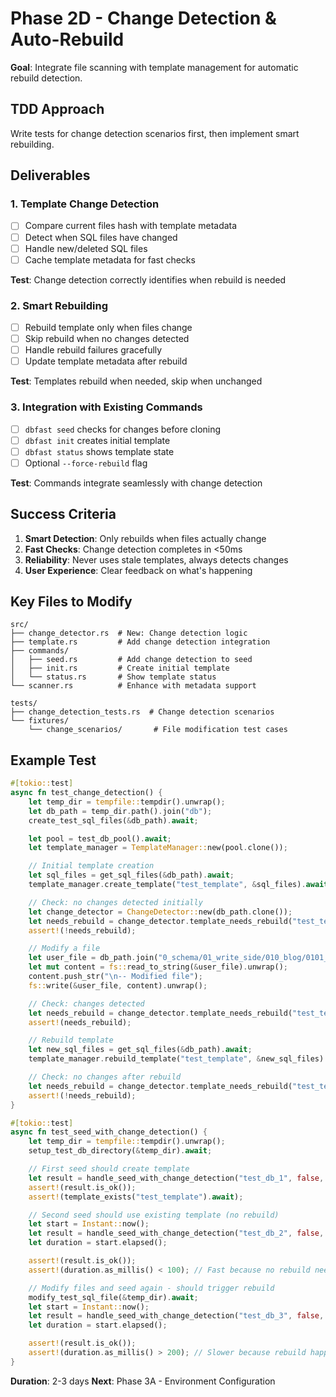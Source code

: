 # Phase 2D - Change Detection & Auto-Rebuild

**Goal**: Integrate file scanning with template management for automatic rebuild detection.

## TDD Approach
Write tests for change detection scenarios first, then implement smart rebuilding.

## Deliverables

### 1. Template Change Detection
- [ ] Compare current files hash with template metadata
- [ ] Detect when SQL files have changed
- [ ] Handle new/deleted SQL files
- [ ] Cache template metadata for fast checks

**Test**: Change detection correctly identifies when rebuild is needed

### 2. Smart Rebuilding
- [ ] Rebuild template only when files change
- [ ] Skip rebuild when no changes detected
- [ ] Handle rebuild failures gracefully
- [ ] Update template metadata after rebuild

**Test**: Templates rebuild when needed, skip when unchanged

### 3. Integration with Existing Commands
- [ ] `dbfast seed` checks for changes before cloning
- [ ] `dbfast init` creates initial template
- [ ] `dbfast status` shows template state
- [ ] Optional `--force-rebuild` flag

**Test**: Commands integrate seamlessly with change detection

## Success Criteria

1. **Smart Detection**: Only rebuilds when files actually change
2. **Fast Checks**: Change detection completes in <50ms
3. **Reliability**: Never uses stale templates, always detects changes
4. **User Experience**: Clear feedback on what's happening

## Key Files to Modify

```
src/
├── change_detector.rs  # New: Change detection logic
├── template.rs         # Add change detection integration
├── commands/
│   ├── seed.rs         # Add change detection to seed
│   ├── init.rs         # Create initial template
│   └── status.rs       # Show template status
└── scanner.rs          # Enhance with metadata support

tests/
├── change_detection_tests.rs  # Change detection scenarios
└── fixtures/
    └── change_scenarios/       # File modification test cases
```

## Example Test

```rust
#[tokio::test]
async fn test_change_detection() {
    let temp_dir = tempfile::tempdir().unwrap();
    let db_path = temp_dir.path().join("db");
    create_test_sql_files(&db_path).await;

    let pool = test_db_pool().await;
    let template_manager = TemplateManager::new(pool.clone());

    // Initial template creation
    let sql_files = get_sql_files(&db_path).await;
    template_manager.create_template("test_template", &sql_files).await.unwrap();

    // Check: no changes detected initially
    let change_detector = ChangeDetector::new(db_path.clone());
    let needs_rebuild = change_detector.template_needs_rebuild("test_template").await.unwrap();
    assert!(!needs_rebuild);

    // Modify a file
    let user_file = db_path.join("0_schema/01_write_side/010_blog/0101_user/010111_tb_user.sql");
    let mut content = fs::read_to_string(&user_file).unwrap();
    content.push_str("\n-- Modified file");
    fs::write(&user_file, content).unwrap();

    // Check: changes detected
    let needs_rebuild = change_detector.template_needs_rebuild("test_template").await.unwrap();
    assert!(needs_rebuild);

    // Rebuild template
    let new_sql_files = get_sql_files(&db_path).await;
    template_manager.rebuild_template("test_template", &new_sql_files).await.unwrap();

    // Check: no changes after rebuild
    let needs_rebuild = change_detector.template_needs_rebuild("test_template").await.unwrap();
    assert!(!needs_rebuild);
}

#[tokio::test]
async fn test_seed_with_change_detection() {
    let temp_dir = tempfile::tempdir().unwrap();
    setup_test_db_directory(&temp_dir).await;

    // First seed should create template
    let result = handle_seed_with_change_detection("test_db_1", false, &temp_dir.path()).await;
    assert!(result.is_ok());
    assert!(template_exists("test_template").await);

    // Second seed should use existing template (no rebuild)
    let start = Instant::now();
    let result = handle_seed_with_change_detection("test_db_2", false, &temp_dir.path()).await;
    let duration = start.elapsed();

    assert!(result.is_ok());
    assert!(duration.as_millis() < 100); // Fast because no rebuild needed

    // Modify files and seed again - should trigger rebuild
    modify_test_sql_file(&temp_dir).await;
    let start = Instant::now();
    let result = handle_seed_with_change_detection("test_db_3", false, &temp_dir.path()).await;
    let duration = start.elapsed();

    assert!(result.is_ok());
    assert!(duration.as_millis() > 200); // Slower because rebuild happened
}
```

**Duration**: 2-3 days
**Next**: Phase 3A - Environment Configuration
